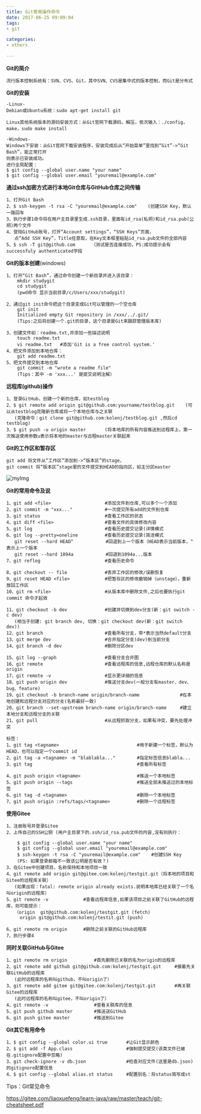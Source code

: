 ```yaml
---
title: Git常用操作命令
date: 2017-06-25 09:09:04
tags: 
- git

categories:
- others

---
```


**Git的简介**

    流行版本控制系统有：SVN、CVS、Git，其中SVN、CVS是集中式的版本控制，而Git是分布式
    
   
**Git的安装**

    -Linux-
    Debian或Ubuntu系统：sudo apt-get install git
    
    Linux其他系统版本的源码安装方式：从Git官网下载源码，解压，依次输入：./config，make，sudo make install
    
    -Windows-
    Windows下安装：从Git官网下载安装程序，安装完成后从“开始菜单”里找到“Git”->“Git Bash”，能正常打开
    则表示已安装成功。
    进行全局配置：
    $ git config --global user.name "your name"
    $ git config --global user.email "youremail@example.com"
    
    
**通过ssh加密方式进行本地Git仓库与GitHub仓库之间传输**

    1、打开Git Bash
    2、$ ssh-keygen -t rsa -C "youremail@example.com"    (创建SSH Key，默认一路回车
    3、执行步骤1命令将在用户主目录里生成.ssh目录，里面有id_rsa(私玥)和id_rsa.pub(公玥)两个文件
    4、登陆GitHub账号，打开“Account settings”，“SSH Keys”页面，
       点“Add SSH Key”，Title任意取，在Key文本框里粘贴id_rsa.pub文件的全部内容
    5、$ ssh -T git@github.com      （测试是否连接成功，PS:成功提示会有successfuly authenticated字段


    
**Git的版本创建**(windows)
    
    1、打开“Git Bash”，通过命令创建一个新目录并进入该目录：
        mkdir studygit
        cd studygit
        (pwd命令 显示当前目录/c/Users/xxx/studygit)
        
    2、通过git init命令把这个目录变成Git可以管理的一个空仓库
        git init
        Initialized empty Git repository in /xxx/../.git/
        (Tips:之后将创建一个.git的目录，这个目录是Git来跟踪管理版本库)
        
    3、创建文件如：readme.txt,并添加一些描述说明
        touch readme.txt
        vi readme.txt   #添加'Git is a free control system.'
    4、把文件添加到本地仓库：
        git add readme.txt
    5、把文件提交到本地仓库    
        git commit -m "wrote a readme file"
        (Tips：其中 -m 'xxx...' 是提交说明注解）
    
 
**远程库(github)操作**

    1、登录GitHub，创建一个新的仓库，如testblog
    2、$ git remote add origin git@github.com:yourname/testblog.git    (可以从testblog克隆新仓库或将一个本地仓库与之关联
       (克隆命令：git clone git@github.com:kolenj/testblog.git ,然后cd testblog)
    3、$ git push -u origin master       (将本地库的所有内容推送到远程库上，第一次推送使用参数u表示将本地的master与远程master关联起来


    
**Git的工作区和暂存区**

    git add 将文件从“工作区”添加到->“版本区”的stage，
    git commit 将“版本区”stage里的文件提交到HEAD的指向区，如主分区master

![myImg](http://q92hyc32h.bkt.clouddn.com/0.jpg)


**Git的常用命令及说**
    
    1、git add <file>                    #添加文件到仓库,可以多个一个添加
    2、git commit -m "xxx..."            #一次提交所有add的文件到仓库
    3、git status                        #查看工作区的状态
    4、git diff <file>                   #查看文件的具体修改内容
    5、git log                           #查看历史提交记录(详情模式
    6、git log --pretty=oneline          #查看历史提交记录(简洁模式
       git reset --hard HEAD^            #回退到上一个版本（HEAD表示当前版本，^表示上一个版本
       git reset --hard 1094a            #回退到1094a...版本
    7、git reflog                        #查看历史命令
    
    8、git checkout -- file              #丢弃工作区的修改/误删恢复
    9、git reset HEAD <file>             #把暂存区的修改撤销掉（unstage），重新放回工作区
    10、git rm <file>                    #从版本库中删除文件,之后也要执行git commit 命令才起效

    11、git checkout -b dev              #创建并切换到dev分支(新：git switch -c dev)
       (相当于创建: git branch dev, 切换：git checkout dev(新：git switch dev))
    12、git branch                       #查看所有分支，带*表示当然default分支
    13、git merge dev                    #合并指定分支(dev)到当前分支
    14、git branch -d dev                #删除分区dev

    15、git log --graph                  #查看分支合并图
    16、git remote                       #查看远程库的信息,远程仓库的默认名称是origin
    17、git remote -v                    #显示更详细的信息
    18、git push origin dev              #推送分支dev(一般分支有master、dev、bug、feature)
    19、git checkout -b branch-name origin/branch-name               #在本地创建和远程分支对应的分支(名称最好一致)
    20、git branch --set-upstream branch-name origin/branch-name     #建立本地分支和远程分支的关联
    21、git pull                         #从远程抓取分支，如果有冲突，要先处理冲突
    
    标签：
    1、git tag <tagname>                             #用于新建一个标签，默认为HEAD，也可以指定一个commit id
    2、git tag -a <tagname> -m "blablabla..."        #指定标签信息blabla...
    3、git tag                                       #查看所有标签
    
    4、git push origin <tagname>                     #推送一个本地标签
    5、git push origin --tags                        #推送全部未推送过的本地标签
    6、git tag -d <tagname>                          #删除一个本地标签
    7、git push origin :refs/tags/<tagname>          #删除一个远程标签
    
    
**使用Gitee**

    1、注册账号并登录Gitee
    2、上传自己的SSH公钥 (用户主目录下的.ssh/id_rsa.pub文件的内容,没有则执行：
    
        $ git config --global user.name "your name"
        $ git config --global user.email "youremail@example.com"
        $ ssh-keygen -t rsa -C "youremail@example.com"    #创建SSH Key
        (PS: 如果登录邮箱不一致该公玥是否有效？)
    3、在Gitee中创建项目，名称保持和本地项目一致
    4、git remote add origin git@gitee.com:kolenj/testgit.git（将本地的项目和Gitee的远程库关联）
       (如果出现：fatal: remote origin already exists.说明本地库已经关联了一个名叫origin的远程库）
    5、git remote -v             #查看远程库信息,如果该项目之前关联了GitHub的远程库，则可能提示：
       （origin	git@github.com:kolenj/testgit.git (fetch)
         origin	git@github.com:kolenj/testit.git (push)
         
    6、git remote rm origin      #删除之前关联的GitHub远程库
    7、执行步骤4
       

**同时关联GitHub与Gitee**

    1、git remote rm origin          #首先删除已关联的名为origin的远程库
    2、git remote add github git@github.com:kolenj/testgit.git     #接着先关联GitHub的远程库
       (此时远程库的名称叫github，不叫origin了）
    3、git remote add gitee git@gitee.com:kolenj/testgit.git       #再关联Gitee的远程库
       (此时远程库的名称叫gitee，不叫origin了）
    4、git remote -v                 #查看关联库的信息
    5、git push github master        #推送送GitHub
    6、git push gitee master         #推送到Gitee
    
    
    
**Git其它有用命令**
    
    1、$ git config --global color.ui true       #让Git显示颜色
    2、$ git add -f App.class                    #强制提交提交(该类文件已被在.gitignore配置中忽略)
    3、git check-ignore -v db.json               #检查对应文件(这里是db.json)的gitignore配置信息
    4、$ git config --global alias.st status     #配置别名：将status简写成st
    

Tips：Git常见命令

https://gitee.com/liaoxuefeng/learn-java/raw/master/teach/git-cheatsheet.pdf

    